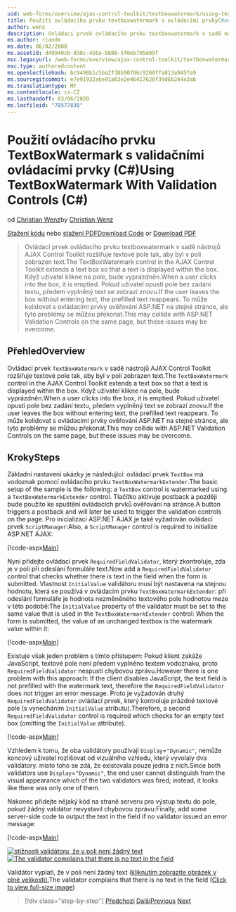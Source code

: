 ```yaml
---
uid: web-forms/overview/ajax-control-toolkit/textboxwatermark/using-textboxwatermark-with-validation-controls-cs
title: Použití ovládacího prvku textboxwatermark s ovládacími prvkyC#ověřování () | Microsoft Docs
author: wenz
description: Ovládací prvek ovládacího prvku textboxwatermark v sadě nástrojů AJAX Control Toolkit rozšiřuje textové pole tak, aby byl v poli zobrazen text. Když uživatel klikne do pole, i...
ms.author: riande
ms.date: 06/02/2008
ms.assetid: d49940cb-d38c-456a-b800-5f0eb705d09f
msc.legacyurl: /web-forms/overview/ajax-control-toolkit/textboxwatermark/using-textboxwatermark-with-validation-controls-cs
msc.type: authoredcontent
ms.openlocfilehash: bc9498b1c5ba2f38b90706c9200ffa813a945fa9
ms.sourcegitcommit: e7e91932a6e91a63e2e46417626f39d6b244a3ab
ms.translationtype: MT
ms.contentlocale: cs-CZ
ms.lasthandoff: 03/06/2020
ms.locfileid: "78577838"
---
```

# <a name="using-textboxwatermark-with-validation-controls-c"></a><span data-ttu-id="47e0c-104">Použití ovládacího prvku TextBoxWatermark s validačními ovládacími prvky (C#)</span><span class="sxs-lookup"><span data-stu-id="47e0c-104">Using TextBoxWatermark With Validation Controls (C#)</span></span>

<span data-ttu-id="47e0c-105">od [Christian Wenz](https://github.com/wenz)</span><span class="sxs-lookup"><span data-stu-id="47e0c-105">by [Christian Wenz](https://github.com/wenz)</span></span>

<span data-ttu-id="47e0c-106">[Stažení kódu](https://download.microsoft.com/download/9/3/f/93f8daea-bebd-4821-833b-95205389c7d0/TextBoxWatermark2.cs.zip) nebo [stažení PDF](https://download.microsoft.com/download/b/6/a/b6ae89ee-df69-4c87-9bfb-ad1eb2b23373/textboxwatermark2CS.pdf)</span><span class="sxs-lookup"><span data-stu-id="47e0c-106">[Download Code](https://download.microsoft.com/download/9/3/f/93f8daea-bebd-4821-833b-95205389c7d0/TextBoxWatermark2.cs.zip) or [Download PDF](https://download.microsoft.com/download/b/6/a/b6ae89ee-df69-4c87-9bfb-ad1eb2b23373/textboxwatermark2CS.pdf)</span></span>

> <span data-ttu-id="47e0c-107">Ovládací prvek ovládacího prvku textboxwatermark v sadě nástrojů AJAX Control Toolkit rozšiřuje textové pole tak, aby byl v poli zobrazen text.</span><span class="sxs-lookup"><span data-stu-id="47e0c-107">The TextBoxWatermark control in the AJAX Control Toolkit extends a text box so that a text is displayed within the box.</span></span> <span data-ttu-id="47e0c-108">Když uživatel klikne na pole, bude vyprázdněn.</span><span class="sxs-lookup"><span data-stu-id="47e0c-108">When a user clicks into the box, it is emptied.</span></span> <span data-ttu-id="47e0c-109">Pokud uživatel opustí pole bez zadání textu, předem vyplněný text se zobrazí znovu.</span><span class="sxs-lookup"><span data-stu-id="47e0c-109">If the user leaves the box without entering text, the prefilled text reappears.</span></span> <span data-ttu-id="47e0c-110">To může kolidovat s ovládacími prvky ověřování ASP.NET na stejné stránce, ale tyto problémy se můžou překonat.</span><span class="sxs-lookup"><span data-stu-id="47e0c-110">This may collide with ASP.NET Validation Controls on the same page, but these issues may be overcome.</span></span>

## <a name="overview"></a><span data-ttu-id="47e0c-111">Přehled</span><span class="sxs-lookup"><span data-stu-id="47e0c-111">Overview</span></span>

<span data-ttu-id="47e0c-112">Ovládací prvek `TextBoxWatermark` v sadě nástrojů AJAX Control Toolkit rozšiřuje textové pole tak, aby byl v poli zobrazen text.</span><span class="sxs-lookup"><span data-stu-id="47e0c-112">The `TextBoxWatermark` control in the AJAX Control Toolkit extends a text box so that a text is displayed within the box.</span></span> <span data-ttu-id="47e0c-113">Když uživatel klikne na pole, bude vyprázdněn.</span><span class="sxs-lookup"><span data-stu-id="47e0c-113">When a user clicks into the box, it is emptied.</span></span> <span data-ttu-id="47e0c-114">Pokud uživatel opustí pole bez zadání textu, předem vyplněný text se zobrazí znovu.</span><span class="sxs-lookup"><span data-stu-id="47e0c-114">If the user leaves the box without entering text, the prefilled text reappears.</span></span> <span data-ttu-id="47e0c-115">To může kolidovat s ovládacími prvky ověřování ASP.NET na stejné stránce, ale tyto problémy se můžou překonat.</span><span class="sxs-lookup"><span data-stu-id="47e0c-115">This may collide with ASP.NET Validation Controls on the same page, but these issues may be overcome.</span></span>

## <a name="steps"></a><span data-ttu-id="47e0c-116">Kroky</span><span class="sxs-lookup"><span data-stu-id="47e0c-116">Steps</span></span>

<span data-ttu-id="47e0c-117">Základní nastavení ukázky je následující: ovládací prvek `TextBox` má vodoznak pomocí ovládacího prvku `TextBoxWatermarkExtender`.</span><span class="sxs-lookup"><span data-stu-id="47e0c-117">The basic setup of the sample is the following: a `TextBox` control is watermarked using a `TextBoxWatermarkExtender` control.</span></span> <span data-ttu-id="47e0c-118">Tlačítko aktivuje postback a později bude použito ke spuštění ovládacích prvků ověřování na stránce.</span><span class="sxs-lookup"><span data-stu-id="47e0c-118">A button triggers a postback and will later be used to trigger the validation controls on the page.</span></span> <span data-ttu-id="47e0c-119">Pro inicializaci ASP.NET AJAX je také vyžadován ovládací prvek `ScriptManager`:</span><span class="sxs-lookup"><span data-stu-id="47e0c-119">Also, a `ScriptManager` control is required to initialize ASP.NET AJAX:</span></span>

[!code-aspx[Main](using-textboxwatermark-with-validation-controls-cs/samples/sample1.aspx)]

<span data-ttu-id="47e0c-120">Nyní přidejte ovládací prvek `RequiredFieldValidator`, který zkontroluje, zda je v poli při odeslání formuláře text.</span><span class="sxs-lookup"><span data-stu-id="47e0c-120">Now add a `RequiredFieldValidator` control that checks whether there is text in the field when the form is submitted.</span></span> <span data-ttu-id="47e0c-121">Vlastnost `InitialValue` validátoru musí být nastavena na stejnou hodnotu, která se používá v ovládacím prvku `TextBoxWatermarkExtender`: při odeslání formuláře je hodnota nezměněného textového pole hodnotou meze v této podobě:</span><span class="sxs-lookup"><span data-stu-id="47e0c-121">The `InitialValue` property of the validator must be set to the same value that is used in the `TextBoxWatermarkExtender` control: When the form is submitted, the value of an unchanged textbox is the watermark value within it:</span></span>

[!code-aspx[Main](using-textboxwatermark-with-validation-controls-cs/samples/sample2.aspx)]

<span data-ttu-id="47e0c-122">Existuje však jeden problém s tímto přístupem: Pokud klient zakáže JavaScript, textové pole není předem vyplněno textem vodoznaku, proto `RequiredFieldValidator` nespustí chybovou zprávu.</span><span class="sxs-lookup"><span data-stu-id="47e0c-122">However there is one problem with this approach: If the client disables JavaScript, the text field is not prefilled with the watermark text, therefore the `RequiredFieldValidator` does not trigger an error message.</span></span> <span data-ttu-id="47e0c-123">Proto je vyžadován druhý `RequiredFieldValidator` ovládací prvek, který kontroluje prázdné textové pole (s vynecháním `InitialValue` atributu).</span><span class="sxs-lookup"><span data-stu-id="47e0c-123">Therefore, a second `RequiredFieldValidator` control is required which checks for an empty text box (omitting the `InitialValue` attribute).</span></span>

[!code-aspx[Main](using-textboxwatermark-with-validation-controls-cs/samples/sample3.aspx)]

<span data-ttu-id="47e0c-124">Vzhledem k tomu, že oba validátory používají `Display`=`"Dynamic"`, nemůže koncový uživatel rozlišovat od vizuálního vzhledu, který vyvolaly dva validátory. místo toho se zdá, že existovala pouze jedna z nich.</span><span class="sxs-lookup"><span data-stu-id="47e0c-124">Since both validators use `Display`=`"Dynamic"`, the end user cannot distinguish from the visual appearance which of the two validators was fired; instead, it looks like there was only one of them.</span></span>

<span data-ttu-id="47e0c-125">Nakonec přidejte nějaký kód na straně serveru pro výstup textu do pole, pokud žádný validátor nevystavil chybovou zprávu:</span><span class="sxs-lookup"><span data-stu-id="47e0c-125">Finally, add some server-side code to output the text in the field if no validator issued an error message:</span></span>

[!code-aspx[Main](using-textboxwatermark-with-validation-controls-cs/samples/sample4.aspx)]

<span data-ttu-id="47e0c-126">[![stížnosti validátoru, že v poli není žádný text](using-textboxwatermark-with-validation-controls-cs/_static/image2.png)](using-textboxwatermark-with-validation-controls-cs/_static/image1.png)</span><span class="sxs-lookup"><span data-stu-id="47e0c-126">[![The validator complains that there is no text in the field](using-textboxwatermark-with-validation-controls-cs/_static/image2.png)](using-textboxwatermark-with-validation-controls-cs/_static/image1.png)</span></span>

<span data-ttu-id="47e0c-127">Validátor vyplatí, že v poli není žádný text ([kliknutím zobrazíte obrázek v plné velikosti).](using-textboxwatermark-with-validation-controls-cs/_static/image3.png)</span><span class="sxs-lookup"><span data-stu-id="47e0c-127">The validator complains that there is no text in the field ([Click to view full-size image](using-textboxwatermark-with-validation-controls-cs/_static/image3.png))</span></span>

> [!div class="step-by-step"]
> <span data-ttu-id="47e0c-128">[Předchozí](using-textboxwatermark-in-a-formview-cs.md)
> [Další](using-textboxwatermark-in-a-formview-vb.md)</span><span class="sxs-lookup"><span data-stu-id="47e0c-128">[Previous](using-textboxwatermark-in-a-formview-cs.md)
[Next](using-textboxwatermark-in-a-formview-vb.md)</span></span>
